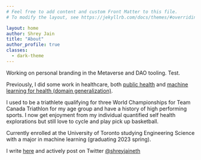 ```yaml
---
# Feel free to add content and custom Front Matter to this file.
# To modify the layout, see https://jekyllrb.com/docs/themes/#overriding-theme-defaults

layout: home
author: Shrey Jain
title: "About"
author_profile: true
classes:
  - dark-theme
---
```


Working on personal branding in the Metaverse and DAO tooling. Test. 

Previously, I did some work in healthcare, both [public health](https://flatten.ca) and [machine learning for health (domain generalization)](https://shreyj.com/publications).

I used to be a triathlete qualifying for three World Championships for Team Canada Triathlon for my age group and have a history of high performing sports. I now get enjoyment from my individual quantified self health explorations but still love to cycle and play pick up basketball.

Currently enrolled at the University of Toronto studying Engineering Science with a major in machine learning (graduating 2023 spring).

I write [here](https://shreyj.com/writings) and actively post on Twitter [@shreyjaineth](https://twitter.com/shreyjaineth)
